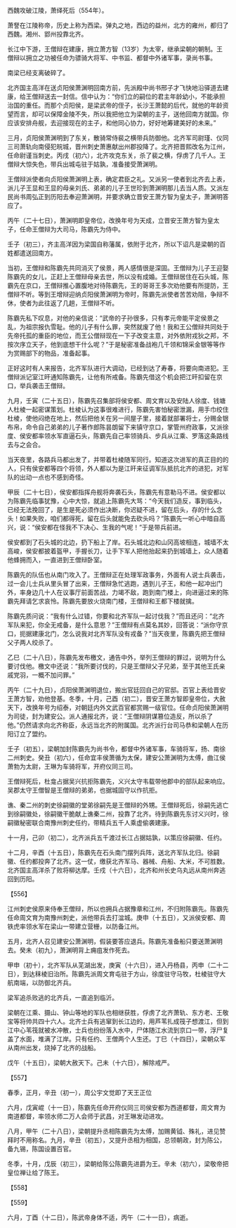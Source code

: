 

西魏攻破江陵，萧绎死后（554年）。

萧詧在江陵称帝，历史上称为西梁。弹丸之地，西边的益州，北方的雍州，都归了西魏。湘州、郢州投靠北齐。

长江中下游，王僧辩在建康，拥立萧方智（13岁）为太宰，继承梁朝的朝制。王僧辩以拥立之功被任命为骠骑大将军、中书监、都督中外诸军事，录尚书事。

南梁已经支离破碎了。



北齐国主高洋在送贞阳侯萧渊明回南方前，先派殿中尚书邢子才飞快地沿驿道去建康，给王僧辩送去一封信。信中认为：“你们立的嗣位的君主年龄幼小，不能承担治国的重任。而那个贞阳侯，是梁武帝的侄子，长沙王萧懿的后代，就他的年龄资望而言，却可以保障金陵不失，所以我把他立为梁朝的主子，送他回南方就国。你应该安排舟舰，去迎接现在的主子，和他同心协力，好好地筹建美好的未来。”

三月，贞阳侯萧渊明到了东关，散骑常侍裴之横带兵防御他。北齐军司尉瑾、仪同三司萧轨向南侵犯皖城，晋州刺史萧惠献出州郡投降了。北齐把晋熙改名为江州，任命尉谨当刺史。丙戌（初六），北齐攻克东关，杀了裴之横，俘虏了几千人。王僧辩大惊失色，带兵出城屯驻于姑孰，准备接受萧渊明。

王僧辩派使者向贞阳侯萧渊明上表，确定君臣之礼。又派另一使者到北齐去上表，派儿子王显和王显的母亲刘氏、弟弟的儿子王世珍到萧渊明那儿去当人质。又派左民尚书周弘正到历阳去奉迎萧渊明，并要求确立晋安王萧方智为皇太子，萧渊明答应了。

丙午（二十七日），萧渊明即皇帝位，改换年号为天成，立晋安王萧方智为皇太子，任命王僧辩为大司马，陈霸先为侍中。

壬子（初三），齐主高洋因为梁国自称藩属，依附于北齐，所以下诏凡是梁朝的百姓都遣送回南方。



当初，王僧辩和陈霸先共同消灭了侯景，两人感情很是深固。王僧辩为儿子王迎娶陈霸先的女儿，正赶上王僧辩母亲去世，所以没有成婚。王僧辩居住在石头城，陈霸先在京口，王僧辩推心置腹地对待陈霸先，王的哥哥王多次劝他要有所提防，王僧辩不听。等到王增辩迎纳贞阳侯萧渊明为帝时，陈霸先派使者苦苦劝阻，争辩不休，使者为此往返了几趟，王僧辩不听。

陈霸先私下叹息，对他的亲信说：“武帝的子孙很多，只有孝元帝能平定侯景之乱，为祖宗报仇雪耻。他的儿子有什么罪，突然就废了他！我和王公僧辩共同处于先帝托孤的重臣的地位，而王公僧辩现在一下子改变主意，对外依附戎狄之邦，不按次序立天子，他到底想干什么呢？”于是秘密准备战袍几千领和锦采金银等等作为赏赐部下的物品，准备起事。

正好这时有人来报告，北齐军队进行大调动，已经到达了寿春，将要向南进犯。王僧辩派记室江旰通知陈霸先，让他有所戒备。陈霸先借这个机会把江旰扣留在京口，举兵袭击王僧辩。



九月，壬寅（二十五日），陈霸先召集部将侯安都、周文育以及安陆人徐度、钱塘人杜棱一起密谋策划。杜棱认为这事很难进行，陈霸先害怕秘密泄漏，用手巾绞住杜棱，使他闷绝在地上，然后把他关在另一间屋子里，接着就部署将士，分赐金银布帛，命令自己弟弟的儿子著作郎陈昙朗留下来镇守京口，掌管州府政事，又派徐度、侯安都率领水军直逼石头，陈霸先自己率领骑兵、步兵从江乘、罗落这条路线去与之会合。

当天夜里，各路兵马都出发了，并带着杜棱随军同行。知道这次进军的真正目的的人，只有侯安都等四个将领，外人都以为是江旰来征调军队抵抗北齐的进犯，对军队的出动一点也不感到奇怪。

甲辰（二十七日），侯安都指挥舟舰将奔袭石头，陈霸先有意勒马不进。侯安都以为陈霸先临事犹豫，心中大惊，就追上陈霸先大骂：“今天我们造反，事到临头，已经无法挽回了，是生是死必须作出决断，你迟疑不进，留在后头，存的什么念头！如果失败，咱们都得死，留在后头就能免去砍头吗？”陈霸先一听心中暗自高兴，说：“侯安都在怪我不下决心、生我的气呢！”于是带兵前进。

侯安都到了石头城的北边，扔下船上了岸。石头城北边和山冈高坡相连，城墙不太高峻，侯安都披着盔甲，手握长刀，让手下军人把他抬起来扔到城墙上，众人随着他蜂拥而入，一直进到王僧辩卧室。

陈霸先的队伍也从南门攻入了。王僧辩正在处理军政事务，外面有人说士兵袭击，过一会儿士兵从里头冒了出来，王僧辩急忙逃跑，遇到儿子王，和他一起冲出门外，率身边几十人在议事厅前面苦战，力竭不敌，跑到南门楼上，向进逼过来的陈霸先拜请乞求哀怜。陈霸先要放火烧南门楼，王僧辩和王都下楼就擒。

陈霸先质问说：“我有什么过错，你要和北齐军队一起讨伐我？”而且还问：“北齐军队来犯，你全无戒备，是什么意思？”王僧辩有点莫名其妙，回答说：“派你守京口，扼据建康北门，怎么说我对北齐军队没有戎备？”当天夜里，陈霸先把王僧辩父子两人绞杀了。

乙巳（二十八日），陈霸先发布檄文，通告中外，举列王僧辩的罪过，说明为什么要讨伐他。檄文中还说：“我所要讨伐的，只是王僧辩父子兄弟，至于其他王氏亲戚党羽，一概不加问罪。”

丙午（二十九日），贞阳侯萧渊明退位，搬出官廷回自己的官邸。百官上表给晋安王萧方智，劝他登基。冬季，十月，己酉（初二），晋安王萧方智即皇帝位，大赦天下，改换年号为绍泰，对朝廷内外文武百官都赏赐一级官位。任命贞阳侯萧渊明为司徒，封为建安公。派人通报北齐，说：“王僧辩阴谋篡位造反，所以杀了他。”仍然请求向北齐称臣，永远当北齐的附属国。北齐派行台司马恭和梁朝人在历阳订立了盟约。

壬子（初五），梁朝加封陈霸先为尚书令，都督中外诸军事，车骑将军，扬、南徐二州刺史。癸丑（初六），任命宜丰侯萧循为太保，建安公萧渊明为太傅，曲江侯萧勃为太尉，王琳为车骑将军，开府仪同三司。



王僧辩死后，杜龛占据吴兴抗拒陈霸先，义兴太守韦载带他郡中的部队起来响应。吴郡太守王僧智是王僧辩的弟弟，也据城固守以作抗拒。

谯、秦二州的刺史徐嗣徽的堂弟徐嗣先是王僧辩的外甥。王僧辩死后，徐嗣先逃亡到徐嗣徽处，徐嗣徽干脆献上谯秦二州，投靠了北齐。待到陈霸先东讨义兴时，徐嗣徽秘密联合南豫州刺史任约，带精兵五千人乘虚偷袭建康。

十一月，己卯（初二），北齐派兵五千渡过长江占据姑孰，以策应徐嗣徽、任约。

十二月，辛酉（十五日），陈霸先在石头南门摆列兵阵，送北齐军队北归。徐嗣徽、任约都投奔了北齐。这一仗，缴获北齐军马、器械、舟船、大米，不可胜数。北齐国主高洋杀了败将柳达摩。壬戍（十六日），北齐和州长史乌丸远从南州奔逃回到历阳。

【556】

江州刺史侯原来侍奉王僧辩，所以也拥兵占据豫章和江州，不归附陈霸先。陈霸先任命周文育为南豫州刺史，派他带兵去打湓城。庚申（十五日），又派侯安都、周铁虎率领水军在梁山一带建立营栅，以防备江州。

五月，北齐人召见建安公萧渊明，假装要答应退兵。陈霸先准备船只要送萧渊明去。癸未（初九），萧渊明背上痈疽发作死去。

甲申（初十），北齐军队从芜湖出发，庚寅（十六日），进入丹杨县，丙申（二十二日），到达秣棱旧治所。陈霸先派周文育屯驻于方山，徐度驻守马牧，杜棱驻守大航南端，以防御北齐兵。

梁军追杀败逃的北齐兵，一直追到临沂。

梁朝在江乘、摄山、钟山等地的军队也相继获胜，俘虏了北齐萧轨、东方老、王敬宝等将帅共四十六人。北齐士兵有逃窜到长江边的，用芦苇扎成筏子想渡江，但到江中心苇筏就被水冲散，士兵也纷纷落入水中，尸体随江水流到京口一带，浮尸复盖了水面，堆满了江岸。只有任约、王僧两个人生还。丁巳（十四日），梁朝众军从南州出发，烧掉了北齐的战船。

戊午（十五日），梁朝大赦天下。己未（十六日），解除戒严。

【557】

春季，正月，辛丑（初一），周公宇文觉即了天王正位

六月，戊寅崐（十一日），陈霸先任命开府仪同三司侯安都为西道都督，周文育为南道都督，率领水师二万人会师于武昌，对王琳发动进攻。

八月，甲午（二十八日），梁朝提升丞相陈霸先为太傅，加赐黄钺、殊礼，进见赞拜时不用称名。九月，辛丑（初五），又提升丞相为相国，总领朝政，封为陈公，备九锡，陈国设置百官。

冬季，十月，戊辰（初三），梁朝给陈公陈霸先进爵为王。辛未（初六），梁敬帝把皇位禅让给了陈王。

【558】

【559】

六月，丁酉（十二日），陈武帝身体不适，丙午（二十一日），病逝。

